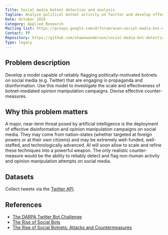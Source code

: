 ```yaml
---
Title: Social media botnet detection and analysis
Tagline: Analyze political botnet activity on Twitter and develop effective counter-measures.
Date: October 2016
Category: Applied Research
Mailing list: https://groups.google.com/d/forum/aion-social-media-bot-detection
Contact: ??
Repository: https://github.com/shawnwanderson/social-media-bot-detection
Type: legacy
---
```


## Problem description

Develop a model capable of reliably flagging politically-motivated botnets on social media (e.g. Twitter) that are engaging in propaganda and disinformation. Use this model to investigate the scale and effectiveness of botnet-mediated opinion manipulation campaigns. Devise effective counter-measures.


## Why this problem matters

A major, near-term threat posed by artificial intelligence is the deployment of effective disinformation and opinion manipulation campaigns on social media. They may come from nation-states (whether targeted at foreign powers or at their own citizens) and may be extremely well-funded, well-staffed, and technologically advanced. AI will soon allow to scale and refine these techniques into a powerful weapon. The only realistic counter-measure would be the ability to reliably detect and flag non-human activity and opinion manipulation attempts on social media.


## Datasets

Collect tweets via the [Twitter API](https://dev.twitter.com/overview/documentation).


## References

- [The DARPA Twitter Bot Challenge](https://arxiv.org/abs/1601.05140)
- [The Rise of Social Bots](https://arxiv.org/abs/1407.5225)
- [The Rise of Social Botnets: Attacks and Countermeasures](https://arxiv.org/abs/1603.02714)
